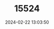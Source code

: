 ---
title: "15524"
category: "Ornithoptera tithonus"
draft: false
date: 2024-02-22 13:03:50
languages:
  English: ["Tithonus Birdwing"]
---